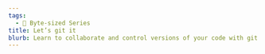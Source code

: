 ```yaml
---
tags:
  - 🧩 Byte-sized Series
title: Let’s git it
blurb: Learn to collaborate and control versions of your code with git
---
```

